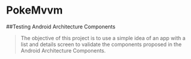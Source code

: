 # PokeMvvm
##Testing Android Architecture Components

>The objective of this project is to use a simple idea of an app with a list and details screen 
>to validate the components proposed in the Android Architecture Components.
